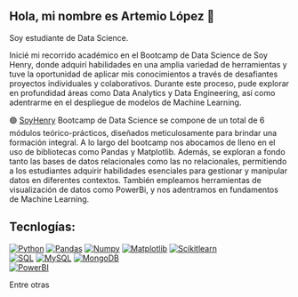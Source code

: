 ## Hola, mi nombre es Artemio López 👋

Soy estudiante de Data Science.

Inicié mi recorrido académico en el Bootcamp de Data Science de Soy Henry, donde adquirí habilidades en una amplia variedad de herramientas y tuve la oportunidad de aplicar mis conocimientos a través de desafiantes proyectos individuales y colaborativos. Durante este proceso, pude explorar en profundidad áreas como Data Analytics y Data Engineering, así como adentrarme en el despliegue de modelos de Machine Learning.

🟢 [SoyHenry](https://www.soyhenry.com/) Bootcamp de Data Science se compone de un total de 6 módulos teórico-prácticos, diseñados meticulosamente para brindar una formación integral.
    A lo largo del bootcamp nos abocamos de lleno en el uso de bibliotecas como Pandas y Matplotlib. Además, se exploran a fondo tanto las bases de datos relacionales como las no relacionales, 
    permitiendo a los estudiantes adquirir habilidades esenciales para gestionar y manipular datos en diferentes contextos. También empleamos herramientas de visualización de datos como PowerBi, y nos adentramos en fundamentos de Machine Learning. 

## Tecnlogías:

[![Python](https://img.shields.io/badge/Python-yellow?style=for-the-badge&logo=python&logoColor=white&labelColor=101010)]()
[![Pandas](https://img.shields.io/badge/Pandas-2C2D72?style=for-the-badge&logo=pandas&logoColor=white&labelColor=101010)]()
[![Numpy](https://img.shields.io/badge/Numpy-777BB4?style=for-the-badge&logo=numpy&logoColor=white&labelColor=101010)]()
[![Matplotlib](https://img.shields.io/badge/Matplotlib-239120?style=for-the-badge&logoColor=white&labelColor=101010)]()
[![Scikitlearn](https://img.shields.io/badge/scikit_learn-F7931E?style=for-the-badge&logo=scikit-learn&logoColor=white&labelColor=101010)]()
</br>
[![SQL](https://img.shields.io/badge/SQL-018bff?style=for-the-badge&logoColor=white&labelColor=101010)]()
[![MySQL](https://img.shields.io/badge/MySQL-4479A1?style=for-the-badge&logo=mysql&logoColor=white&labelColor=101010)]()
[![MongoDB](https://img.shields.io/badge/MongoDB-47A248?style=for-the-badge&logo=mongodb&logoColor=white&labelColor=101010)]()
</br>
[![PowerBI](https://img.shields.io/badge/PowerBI-F2C811?style=for-the-badge&logo=Power%20BI&logoColor=white&labelColor=101010)]()

Entre otras

<!--
**ArtemioLopez/ArtemioLopez** is a ✨ _special_ ✨ repository because its `README.md` (this file) appears on your GitHub profile.

Here are some ideas to get you started:

- 🔭 I’m currently working on ...
- 🌱 I’m currently learning ...
- 👯 I’m looking to collaborate on ...
- 🤔 I’m looking for help with ...
- 💬 Ask me about ...
- 📫 How to reach me: ...
- 😄 Pronouns: ...
- ⚡ Fun fact: ...
-->
